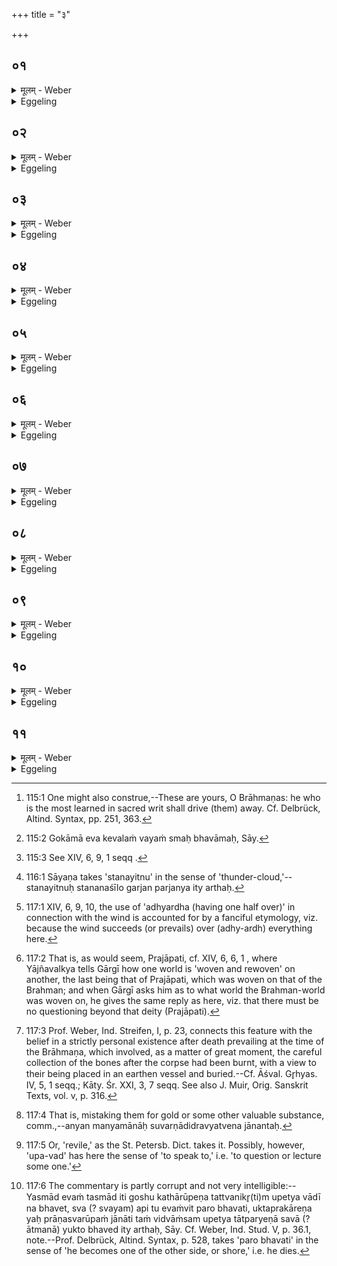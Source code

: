 +++
title = "३"

+++






##  ०१
<details><summary>मूलम् - Weber</summary>

जनको᳘ ह वै᳘देहो॥  
बहुदक्षिणे᳘न यज्ञे᳘नेजे स᳘ ह ग᳘वाᳫं सह᳘स्रमवरुन्ध᳘न्नुवाचैता᳘ वो ब्राह्मणा यो ब्र᳘ह्मिष्ठः स उ᳘दजतामि᳘ति॥
</details>

<details><summary>Eggeling</summary>

1. Janaka of Videha performed a sacrifice accompanied with numerous gifts to the priests. Setting apart a thousand cows, he said, 'He who is the most learned in sacred writ amongst you, O Brāhmaṇas, shall drive away these (cows) [^egg_355]!'

[^egg_355]: 115:1 One might also construe,--These are yours, O Brāhmaṇas: he who is the most learned in sacred writ shall drive (them) away. Cf. Delbrück, Altind. Syntax, pp. 251, 363.
</details>


##  ०२
<details><summary>मूलम् - Weber</summary>

स᳘ होवाच या᳘ज्ञवल्क्यो॥  
ऽर्वाचीरेता इ᳘ति ते᳘ होचुस्त्व᳘ᳫं᳘ स्विन्नो याज्ञवल्क्य ब्र᳘ह्मिष्ठोऽसी३ इ᳘ति स᳘ होवाच न᳘मोऽस्तु ब्र᳘ह्मिष्ठाय गो᳘कामा एव᳘ वय᳘ᳫं᳘ स्म इ᳘ति॥
</details>

<details><summary>Eggeling</summary>

2. Yājñavalkya then said, 'This way (drive) them!' They said, 'Art thou really the most learned in sacred writ amongst us, Yājñavalkya?' He replied, 'Reverence be to him who is most learned in sacred writ! We are but hankering after cows [^egg_356]!'

[^egg_356]: 115:2 Gokāmā eva kevalaṁ vayaṁ smaḥ bhavāmaḥ, Sāy.
</details>


##  ०३
<details><summary>मूलम् - Weber</summary>

ते᳘ होचुः॥  
को᳘ न इम᳘म् प्रक्ष्यती᳘ति स᳘ होवाच विदग्धः शा᳘कल्योऽहमि᳘ति त᳘ᳫं᳘ ह प्रतिख्या᳘योवाच त्वा᳘ᳫं᳘ स्विछाकल्य ब्राह्मणा᳘ उल्मुकावक्ष᳘यणमक्रता३इ᳘ति॥
</details>

<details><summary>Eggeling</summary>

3. They then said (to one another), 'Which of us shall question him?' The shrewd Śākalya said, 'I!' When he (Yājñavalkya) saw him, he said, 'Have the Brāhmaṇas made of thee a thing for quenching the firebrand, Śākalya?'
</details>


##  ०४
<details><summary>मूलम् - Weber</summary>

स᳘ होवाच क᳘ति देवा याज्ञवल्क्ये᳘ति त्र᳘यश्च त्री᳘ च शता त्र᳘यश्च त्री᳘ च सहस्रेत्योमि᳘ति होवाच क᳘त्येव᳘ देवा᳘ याज्ञवल्क्ये᳘ति त्र᳘यस्त्रिंशदित्योमि᳘ति होवाच क᳘त्येव᳘ देवा᳘ याज्ञवल्क्ये᳘ति त्र᳘य इत्योमि᳘ति होवाच क᳘त्येव᳘ देवा᳘ याज्ञवल्क्ये᳘ति द्वावित्योमि᳘ति होवाच क᳘त्येव᳘ देवा᳘ याज्ञवल्क्येत्य᳘ध्यर्ध इत्योमि᳘ति होवाच क᳘त्येव᳘ देवा᳘ याज्ञवल्क्येत्ये᳘क इत्योमि᳘ति होवाच कतमे ते त्र᳘यश्च त्री᳘ च शता त्र᳘यश्च त्री᳘ च सहस्रे᳘ति॥
</details>

<details><summary>Eggeling</summary>

4. He said [^egg_357], 'How many gods are there, Yājñavalkya?'--'Three hundred and three, and three thousand and three,' he replied.--'Yea, so it is!' he said. 'How many gods are there really, Yājñavalkya?'--'Thirty-three.'--'Yea, so it is!' he said.

[^egg_357]: 115:3 See XIV, 6, 9, 1 seqq .

 'How many gods are there really, Yājñavalkya?'--'Three.'--'Yea, so it is!' he said. 'How many gods are there really, Yājñavalkya?'--'Two.'--'Yea, so it is!' he said. 'How many gods are there really, Yājñavalkya?'--'One and a half.'--'Yea, so it is!' he said. 'How many gods are there really, Yājñavalkya?'--'One.'--'Yea, so it is!' he said. 'Who are those three hundred and three, and three thousand and three?'
</details>


##  ०५
<details><summary>मूलम् - Weber</summary>

स᳘ होवाच॥  
महिमा᳘न एॗवैषामेते त्र᳘यस्त्रिंशॗत्त्वेव᳘ देवा इ᳘ति कतमे ते त्र᳘यस्त्रिंशदि᳘त्यष्टौ व᳘सव ए᳘कादश रुद्रा द्वा᳘दशादित्यास्त ए᳘कत्रिंशदि᳘न्द्रश्चैव᳘ प्रजा᳘पतिश्च त्रयस्त्र्ंशावि᳘ति॥
</details>

<details><summary>Eggeling</summary>

5. He replied, 'These are their powers, but thirty-three gods indeed there are.'--'Who are those thirty-three? Eight Vasus, eleven Rudras, and twelve Ādityas,--that makes thirty-one; and Indra and Prajāpati make up the thirty-three.'
</details>


##  ०६
<details><summary>मूलम् - Weber</summary>

कतमे व᳘सव इ᳘ति॥  
अग्नि᳘श्च पृथिवी᳘ च वायु᳘श्चान्त᳘रिक्षं चादित्य᳘श्च द्यौ᳘श्च चन्द्र᳘माश्च न᳘क्षत्राणि चैते व᳘सव एतेॗ हीदᳫं स᳘र्वं वास᳘यन्ते ते य᳘दिदᳫं स᳘र्वं वास᳘यन्ते त᳘स्माद्व᳘सव इ᳘ति॥
</details>

<details><summary>Eggeling</summary>

6. 'Who are the Vasus?'--'Agni, the Earth, Vāyu (the wind), the Air, Āditya (the sun), Heaven, the Moon, and the Stars:--these are the Vasus, for these cause all this (universe) to abide (vas), and hence they are the Vasus.'
</details>


##  ०७
<details><summary>मूलम् - Weber</summary>

कतमे᳘ रुद्रा इ᳘ति॥  
द᳘शेमे पु᳘रुषे प्राणा᳘ आॗत्मैकादशस्ते᳘ यॗदास्मान्म᳘र्त्याछ᳘रीरादुत्क्रा᳘मन्त्य᳘थ रोदयन्ति तद्य᳘द्रोद᳘यन्ति त᳘स्माद्रुद्रा इ᳘ति॥
</details>

<details><summary>Eggeling</summary>

7. 'Who are the Rudras?'--'These ten vital airs in man, and the self (spirit) is the eleventh: when these depart from this mortal body, they cause wailing (rud), and hence they are the Rudras.'
</details>


##  ०८
<details><summary>मूलम् - Weber</summary>

कतम᳘ आदित्या इ᳘ति॥  
द्वा᳘दश मा᳘साः संवत्सर᳘स्यैत᳘ आदित्या᳘ एतेॗ हीदᳫं स᳘र्वमाद᳘दाना य᳘न्ति ते य᳘दिदᳫं स᳘र्वमाद᳘दाना य᳘न्ति त᳘स्मादादित्या इ᳘ति॥
</details>

<details><summary>Eggeling</summary>

8. 'Who are the Ādityas?'--'The twelve months of the year: these are the Ādityas, for they pass whilst laying hold on everything here; and inasmuch as they pass whilst laying hold (ā-dā) on everything here, they are the Ādityas.'
</details>


##  ०९
<details><summary>मूलम् - Weber</summary>

कतम इ᳘न्द्रः कतमः᳘ प्रजा᳘पतिरि᳘ति॥  
स्तनयित्नु᳘रेवे᳘न्द्रो यज्ञः᳘ प्रजा᳘पतिरि᳘ति कतम᳘ स्तनयित्नुरि᳘त्यश᳘निरि᳘ति कतमो᳘ यज्ञ इ᳘ति पश᳘व इ᳘ति॥
</details>

<details><summary>Eggeling</summary>

9. 'Who is Indra, and who Prajāpati?'--'Indra, indeed, is thunder [^egg_358], and Prajāpati the sacrifice.'--'What is thunder?'--'The thunderbolt.'--'What is the sacrifice?'--'Cattle.'

[^egg_358]: 116:1 Sāyaṇa takes 'stanayitnu' in the sense of 'thunder-cloud,'--stanayitnuḥ stananaśīlo garjan parjanya ity arthaḥ.
</details>


##  १०
<details><summary>मूलम् - Weber</summary>

कतमे ते त्र᳘यो देवा इ᳘ति॥  
इम᳘ एव त्र᳘यो लोका᳘ एषुॗ हीमे स᳘र्वे देवा इ᳘ति कतमौ तौ द्वौ᳘ देवावित्य᳘न्नं चैव᳘ प्राणश्चे᳘ति कतमो᳘ऽध्यर्ध इ᳘तिॗ योऽयम् प᳘वत इ᳘ति कतम ए᳘को देव इ᳘ति प्राण इ᳘ति॥
</details>

<details><summary>Eggeling</summary>

10. 'Who are those three gods?'--'These three worlds, for therein all the gods are contained.'--'Who are those two gods?'--'Food and breath. (life).'--'Who is the one and a half?'--'He who is blowing here [^egg_359] (Vāyu, the wind).'--'Who is the one god?'--'Breath.'

[^egg_359]: 117:1 XIV, 6, 9, 10, the use of 'adhyardha (having one half over)' in connection with the wind is accounted for by a fanciful etymology, viz. because the wind succeeds (or prevails) over (adhy-ardh) everything here.
</details>


##  ११
<details><summary>मूलम् - Weber</summary>

स᳘ होवाच॥  
अनतिप्रश्न्या᳘म् मा देव᳘ताम᳘त्यप्राक्षीः पुॗरेतिथ्यै᳘ मरिष्यसि न ते᳘ऽस्थीनि चन᳘ गृहान्प्रा᳘प्स्यन्ती᳘ति स᳘ ह त᳘थैव᳘ ममार त᳘स्य हा᳘प्यन्यन्म᳘न्यमानाः परिमोषिणो᳘ऽस्थीन्य᳘पजह्रुस्त᳘स्माॗन्नोपवादी᳘ स्यादुतॗ ह्येवंवित्प᳘रो भ᳘वति॥
</details>
<details><summary>Eggeling</summary>

11. He (Yājñavalkya) said, 'Thou hast gone on questioning me beyond the deity [^egg_360], beyond which there must be no questioning: thou shalt die ere such and such a day, and not even thy bones shall reach thy home!' And so, indeed, did he (Śākalya) die; and robbers carried off his bones [^egg_361], taking them for something else [^egg_362]. Wherefore let no man decry [^egg_363] any one, for even (by) knowing this, he gets the better of him [^egg_364].

[^egg_360]: 117:2 That is, as would seem, Prajāpati, cf. XIV, 6, 6, 1 , where Yājñavalkya tells Gārgī how one world is 'woven and rewoven' on another, the last being that of Prajāpati, which was woven on that of the Brahman; and when Gārgī asks him as to what world the Brahman-world was woven on, he gives the same reply as here, viz. that there must be no questioning beyond that deity (Prajāpati).

[^egg_361]: 117:3 Prof. Weber, Ind. Streifen, I, p. 23, connects this feature with the belief in a strictly personal existence after death prevailing at the time of the Brāhmaṇa, which involved, as a matter of great moment, the careful collection of the bones after the corpse had been burnt, with a view to their being placed in an earthen vessel and buried.--Cf. Āśval. Gr̥hyas. IV, 5, 1 seqq.; Kāty. Śr. XXI, 3, 7 seqq. See also J. Muir, Orig. Sanskrit Texts, vol. v, p. 316.

[^egg_362]: 117:4 That is, mistaking them for gold or some other valuable substance, comm.,--anyan manyamānāḥ suvarṇādidravyatvena jānantaḥ.

[^egg_363]: 117:5 Or, 'revile,' as the St. Petersb. Dict. takes it. Possibly, however, 'upa-vad' has here the sense of 'to speak to,' i.e. 'to question or lecture some one.'

[^egg_364]: 117:6 The commentary is partly corrupt and not very intelligible:-- Yasmād evaṁ tasmād iti goshu kathārūpeṇa tattvanikr̥(ti)m upetya vādī na bhavet, sva (? svayam) api tu evaṁvit paro bhavati, uktaprakāreṇa yaḥ prāṇasvarūpaṁ jānāti taṁ vidvāṁsam upetya tātparyeṇā savā (? ātmanā) yukto bhaved ity arthaḥ, Sāy. Cf. Weber, Ind. Stud. V, p. 36.1, note.--Prof. Delbrück, Altind. Syntax, p. 528, takes 'paro bhavati' in the sense of 'he becomes one of the other side, or shore,' i.e. he dies.
</details>

